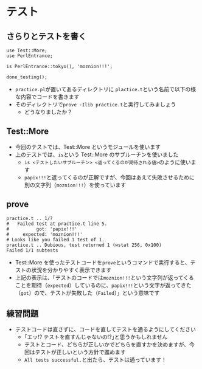 # テスト

## さらりとテストを書く

    use Test::More;
    use PerlEntrance;

    is PerlEntrance::tokyo(), 'moznion!!!';

    done_testing();

- `practice.pl`が置いてあるディレクトリに `plactice.t`という名前で以下の様な内容でコードを書きます
- そのディレクトリで`prove -Ilib practice.t`と実行してみましょう
    - どうなりましたか？

## Test::More

- 今回のテストでは、Test::More というモジュールを使います
- 上のテストでは、`is`という Test::More のサブルーチンを使いました
    - `is <テストしたいサブルーチン> <返ってくるのが期待される値>`のように使います
    - `papix!!!`と返ってくるのが正解ですが、今回はあえて失敗させるために別の文字列（`moznion!!!`）を使っています

## prove

    practice.t .. 1/?
    #   Failed test at practice.t line 5.
    #          got: 'papix!!!'
    #     expected: 'moznion!!!'
    # Looks like you failed 1 test of 1.
    practice.t .. Dubious, test returned 1 (wstat 256, 0x100)
    Failed 1/1 subtests

- Test::More を使ったテストコードを`prove`というコマンドで実行すると、テストの状況を分かりやすく表示できます
- 上記の表示は、「テストのコードでは`moznion!!!`という文字列が返ってくることを期待（`expected`）しているのに、`papix!!!`という文字が返ってきた（`got`）ので、テストが失敗した（`Failed`）」という意味です

## 練習問題
- テストコードは直さずに、コードを直してテストを通るようにしてください
    - ｢エッ!? テストを直すんじゃないの!?｣と思うかもしれません
    - テストとコード、どちらが正しいかでどちらを直すかを決めますが、今回はテストが正しいという方針で進めます
    - `All tests successful.`と出たら、テストは通っています！
